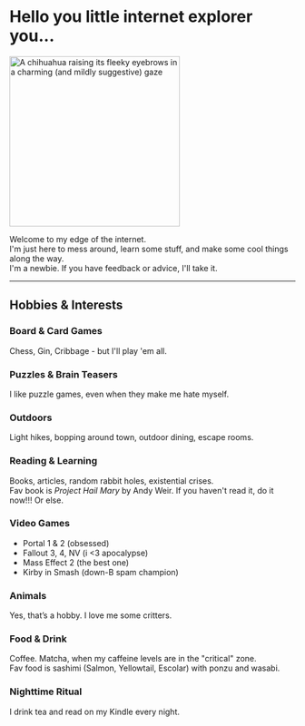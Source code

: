 <h1>Hello you little internet explorer you...</h1>

<picture>
  <img 
    alt="A chihuahua raising its fleeky eyebrows in a charming (and mildly suggestive) gaze" 
    src="https://external-content.duckduckgo.com/iu/?u=https%3A%2F%2Fbloggingwv.com%2Fwp-content%2Fuploads%2F2014%2F07%2Fdogs_with_eyebrows005.jpg&f=1&nofb=1&ipt=df0ee1623b393b47adf1882704e8cbecb85965268d36b4c57edf58b92315732b&ipo=images"
    width="300"
  >
</picture>

<p>Welcome to my edge of the internet.<br>
I'm just here to mess around, learn some stuff, and make some cool things along the way.<br>
I'm a newbie. If you have feedback or advice, I'll take it.</p>

<hr>

<h2>Hobbies & Interests</h2>

<h3>Board & Card Games</h3>
<p>Chess, Gin, Cribbage - but I'll play 'em all.</p>

<h3>Puzzles & Brain Teasers</h3>
<p>I like puzzle games, even when they make me hate myself.</p>

<h3>Outdoors</h3>
<p>Light hikes, bopping around town, outdoor dining, escape rooms.</p>

<h3>Reading & Learning</h3>
<p>Books, articles, random rabbit holes, existential crises.<br>
Fav book is  <em>Project Hail Mary</em> by Andy Weir. If you haven't read it, do it now!!! Or else.</p>

<h3>Video Games</h3>
<ul>
  <li>Portal 1 & 2 (obsessed)</li>
  <li>Fallout 3, 4, NV (i &lt;3 apocalypse)</li>
  <li>Mass Effect 2 (the best one)</li>
  <li>Kirby in Smash (down-B spam champion)</li>
</ul>

<h3>Animals</h3>
<p>Yes, that’s a hobby. I love me some critters.</p>

<h3>Food & Drink</h3>
<p>Coffee. Matcha, when my caffeine levels are in the "critical" zone.<br>
Fav food is sashimi (Salmon, Yellowtail, Escolar) with ponzu and wasabi.</p>

<h3>Nighttime Ritual</h3>
<p>I drink tea and read on my Kindle every night.</p>
